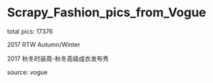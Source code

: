 # Scrapy_Fashion_pics_from_Vogue

total pics: 17376

2017 RTW Autumn/Winter

2017 秋冬时装周-秋冬高级成衣发布秀

source: vogue
